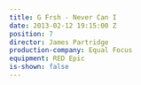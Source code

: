 ```yaml
---
title: G Frsh - Never Can I
date: 2013-02-12 19:15:00 Z
position: 7
director: James Partridge
production-company: Equal Focus
equipment: RED Epic
is-shown: false
---
```


